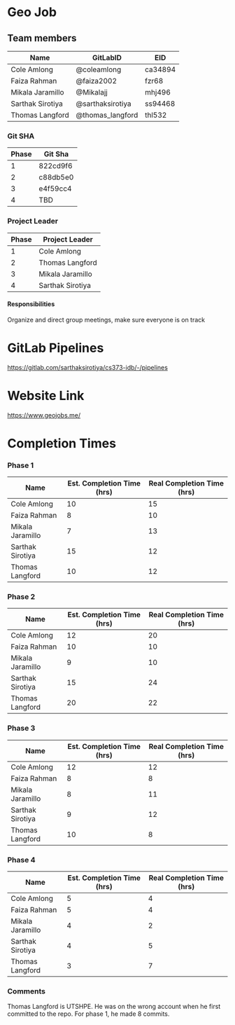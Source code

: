 # Geo Job

## Team members

| Name             | GitLabID         | EID     |
| ---------------- | ---------------- | ------- |
| Cole Amlong      | @coleamlong      | ca34894 |
| Faiza Rahman     | @faiza2002       | fzr68   |
| Mikala Jaramillo | @Mikalajj        | mhj496  |
| Sarthak Sirotiya | @sarthaksirotiya | ss94468 |
| Thomas Langford  | @thomas_langford | thl532  |

### Git SHA
| Phase | Git Sha  |
| ----- | -------- |
| 1     | 822cd9f6 |
| 2     | c88db5e0 |
| 3     | e4f59cc4 |
| 4     | TBD      |

### Project Leader
| Phase | Project Leader   |
| ----- | ---------------- |
| 1     | Cole Amlong      |
| 2     | Thomas Langford  |
| 3     | Mikala Jaramillo |
| 4     | Sarthak Sirotiya |

#### Responsibilities

Organize and direct group meetings, make sure everyone is on track

# GitLab Pipelines

https://gitlab.com/sarthaksirotiya/cs373-idb/-/pipelines

# Website Link

https://www.geojobs.me/

# Completion Times

### Phase 1

| Name             | Est. Completion Time (hrs) | Real Completion Time (hrs) |
| ---------------- | -------------------------- | -------------------------- |
| Cole Amlong      | 10                         | 15                         |
| Faiza Rahman     | 8                          | 10                         |
| Mikala Jaramillo | 7                          | 13                         |
| Sarthak Sirotiya | 15                         | 12                         |
| Thomas Langford  | 10                         | 12                         |

### Phase 2
| Name              | Est. Completion Time (hrs)   | Real Completion Time (hrs) |
| ----------------- | ---------------------------- | -------------------------- |
| Cole Amlong       | 12                           | 20                         |
| Faiza Rahman      | 10                           | 10                         |
| Mikala Jaramillo  | 9                            | 10                         |
| Sarthak Sirotiya  | 15                           | 24                         |
| Thomas Langford   | 20                           | 22                         |

### Phase 3
| Name              | Est. Completion Time (hrs)   | Real Completion Time (hrs) |
| ----------------- | ---------------------------- | -------------------------- |
| Cole Amlong       | 12                           | 12                         |
| Faiza Rahman      | 8                            | 8                          |
| Mikala Jaramillo  | 8                            | 11                         |
| Sarthak Sirotiya  | 9                            | 12                         |
| Thomas Langford   | 10                           | 8                          |

### Phase 4
| Name              | Est. Completion Time (hrs)   | Real Completion Time (hrs) |
| ----------------- | ---------------------------- | -------------------------- |
| Cole Amlong       | 5                            | 4                          |
| Faiza Rahman      | 5                            | 4                          |
| Mikala Jaramillo  | 4                            | 2                          |
| Sarthak Sirotiya  | 4                            | 5                          |
| Thomas Langford   | 3                            | 7                          |

### Comments

Thomas Langford is UTSHPE. He was on the wrong account when he first committed to the repo. For phase 1, he made 8 commits.